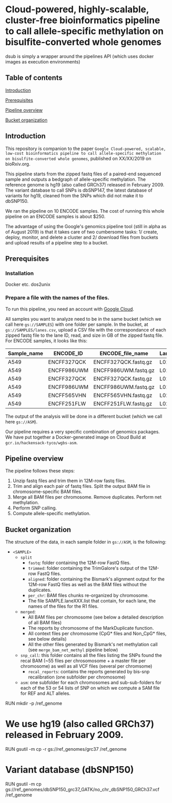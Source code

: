 # Cloud-powered, highly-scalable, cluster-free bioinformatics pipeline to call allele-specific methylation on bisulfite-converted whole genomes


dsub is simply a wrapper around the pipelines API (which uses docker images as execution environments) 


## Table of contents

[Introduction](#introduction)

[Prerequisites](#prerequisites)

[Pipeline overview](#pipeline-overview)

[Bucket organization](#Bucket-organization)

## Introduction

This repository is companion to the paper `Google Cloud-powered, scalable, low-cost bioinformatics pipeline to call allele-specific methylation on bisulfite-converted whole genomes`, published on XX/XX/2019 on bioRxiv.org.

This pipeline starts from the zipped fastq files of a paired-end sequenced sample and outputs a bedgraph of allele-specific methylation. The reference genome is hg19 (also called GRCh37) released in February 2009. The variant database to call SNPs is dbSNP147, the latest database of variants for hg19, cleaned from the SNPs which did not make it to dbSNP150.

We ran the pipeline on 10 ENCODE samples. The cost of running this whole pipeline on an ENCODE samples is about $250.

The advantage of using the Google's genomics pipeline tool (still in alpha as of August 2019) is that it takes care of two cumbersome tasks: 1/ create, deploy, monitor, and delete a cluster and 2/ download files from buckets and upload results of a pipeline step to a bucket.

## Prerequisites

### Installation

Docker
etc.
dos2unix

### Prepare a file with the names of the files.

To run this pipeline, you need an account with [Google Cloud](https://cloud.google.com/).

All samples you want to analyze need to be in the same bucket (which we call here `gs://SAMPLES`) with one folder per sample. In the bucket, at `gs://SAMPLES/lanes.csv`, upload a CSV file with the correspondance of each zipped fastq file to the lane ID, read, and size in GB of the zipped fastq file. For ENCODE samples, it looks like this:

| Sample_name  |     ENCODE_ID |  ENCODE_file_name | Lane_ID   |   Read | Rename |  Size_GB |
| ------------- | ------------- | ------------- |------------- | ------------- | ------------- |  ------------- |
| A549  | ENCFF327QCK    | ENCFF327QCK.fastq.gz | L01 |  R1 | A549_L01.R1 | 84 |
| A549 | ENCFF986UWM | ENCFF986UWM.fastq.gz | L01 | R2 | A549_L01.R2 | 84 |
| A549 | ENCFF327QCK | ENCFF327QCK.fastq.gz | L01 | R1 | A549_L01.R1 | 84 |
| A549 | ENCFF986UWM | ENCFF986UWM.fastq.gz | L01 | R2 | A549_L01.R2 | 84 |
| A549 | ENCFF565VHN | ENCFF565VHN.fastq.gz | L02 | R1 | A549_L02.R1 | 84 |
| A549 | ENCFF251FLW | ENCFF251FLW.fastq.gz | L02 | R2 | A549_L02.R2 | 84 |

The output of the analysis will be done in a different bucket (which we call here `gs://ASM`). 

Our pipeline requires a very specific combination of genomics packages. We have put together a Docker-generated image on Cloud Build at `gcr.io/hackensack-tyco/wgbs-asm`. 

## Pipeline overview

The pipeline follows these steps:

1. Unzip fastq files and trim them in 12M-row fastq files.
2. Trim and align each pair of fastq files. Split the output BAM file in chromosome-specific BAM files.
3. Merge all BAM files per chromosome. Remove duplicates. Perform net methylation.
4. Perform SNP calling.
5. Compute allele-specific methylation.

## Bucket organization

The structure of the data, in each sample folder in `gs://ASM`, is the following:

- `<SAMPLE>`
  - `split`
    - `fastq`: folder containing the 12M-row FastQ files. 
    - `trimmed`: folder containing the TrimGalore's output of the 12M-row FastQ files. 
    - `aligned`: folder containing the Bismark's alignment output for the 12M-row FastQ files as well as the BAM files without the duplicates. 
    - `per_chr`: BAM files chunks re-organized by chromosome. 
    - The file SAMPLE.laneXXX.list that contain, for each lane, the names of the files for the R1 files. 
  - `merged`: 
    - All BAM files per chromosome (see below a detailed description of all BAM files)
    - The reports by chromosome of the MarkDuplicate function.
    - All context files per chromosome (CpG* files and Non_CpG* files, see below details)
    - All the other files generated by Bismark's net methylation call (see `merge_bam_net_methyl` pipeline below)
  - `snp_call`: this folder contains all the files listing the SNPs found the recal BAM (~55 files per chrosomosome + a master file per chromosome) as well as all VCF files (several per chromsome)
    - `recal_reports`: contains the reports generated by bis-snp recalibration (one subfolder per chromosome)
  - `asm`: one subfolder for each chromosomes and sub-sub-folders for each of the 53 or 54 lists of SNP on which we compute a SAM file for REF and ALT alleles.











RUN mkdir -p /ref_genome

# We use hg19 (also called GRCh37) released in February 2009.
RUN gsutil -m cp -r gs://ref_genomes/grc37 /ref_genome

# Variant database (dbSNP150)
RUN gsutil -m cp gs://ref_genomes/dbSNP150_grc37_GATK/no_chr_dbSNP150_GRCh37.vcf /ref_genome

